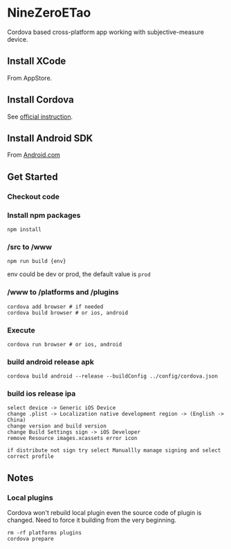 # NineZeroETao

Cordova based cross-platform app working with subjective-measure device.

## Install XCode

From AppStore.

## Install Cordova

See [official instruction](https://cordova.apache.org/#getstarted).

## Install Android SDK

From [Android.com](https://developer.android.com/studio/index.html#downloads)

## Get Started
### Checkout code
### Install npm packages

```
npm install
```
### /src to /www

```
npm run build {env}
```

env could be dev or prod, the default value is `prod`

### /www to /platforms and /plugins

```
cordova add browser # if needed
cordova build browser # or ios, android
```

### Execute

```
cordova run browser # or ios, android
```

### build android release apk
```
cordova build android --release --buildConfig ../config/cordova.json
```

### build ios release ipa 
```
select device -> Generic iOS Device
change .plist -> Localization native development region -> (English -> China)
change version and build version
change Build Settings sign -> iOS Developer
remove Resource images.xcassets error icon

if distribute not sign try select Manuallly manage signing and select correct profile
```

## Notes
### Local plugins
Cordova won't rebuild local plugin even the source code of plugin is changed.
Need to force it building from the very beginning.

```
rm -rf platforms plugins
cordova prepare
```

